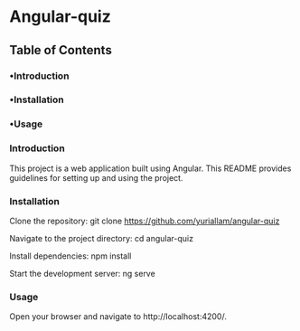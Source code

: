 # Angular-quiz

## Table of Contents

### •Introduction

### •Installation

### •Usage

### Introduction

This project is a web application built using Angular. This README provides guidelines for setting up and using the project.

### Installation

Clone the repository: git clone https://github.com/yuriallam/angular-quiz

Navigate to the project directory: cd angular-quiz

Install dependencies: npm install

Start the development server: ng serve

### Usage

Open your browser and navigate to http://localhost:4200/.

